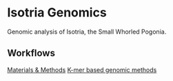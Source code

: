 # Isotria Genomics
Genomic analysis of Isotria, the Small Whorled Pogonia.

## Workflows
[Materials & Methods](scripts/materials.md)
[K-mer based genomic methods](scripts/kmer_genomics.md)